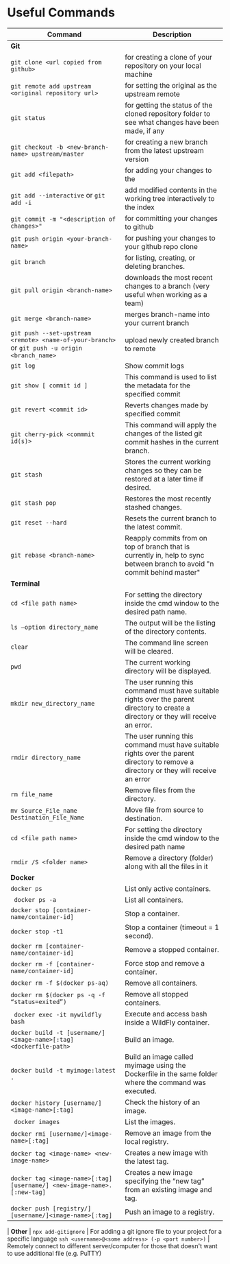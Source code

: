 # Useful Commands

| Command | Description |
| ------- | ----------- |
| **Git** |
`git clone <url copied from github>` | for creating a clone of your repository on your local machine
`git remote add upstream <original repository url>` | for setting the original as the upstream remote
`git status` | for getting the status of the cloned repository folder to see what changes have been made, if any
`git checkout -b <new-branch-name> upstream/master` | for creating a new branch from the latest upstream version
`git add <filepath>` | for adding your changes to the <filepath>
`git add --interactive` or `git add -i` | add modified contents in the working tree interactively to the index
`git commit -m "<description of changes>"` | for committing your changes to github
`git push origin <your-branch-name>` | for pushing your changes to your github repo clone
`git branch` | for listing, creating, or deleting branches.
`git pull origin <branch-name>` | downloads the most recent changes to a branch (very useful when working as a team) 
`git merge <branch-name>` | merges branch-name into your current branch
`git push --set-upstream <remote> <name-of-your-branch>` or `git push -u origin <branch_name>` | upload newly created branch to remote 
`git log` | Show commit logs 
`git show [ commit id ]` | This command is used to list the metadata for the specified commit 
`git revert <commit id>` | Reverts changes made by specified commit 
`git cherry-pick <commmit id(s)>` | This command will apply the changes of the listed git commit hashes in the current branch.
`git stash` | Stores the current working changes so they can be restored at a later time if desired.
`git stash pop` | Restores the most recently stashed changes.
`git reset --hard` | Resets the current branch to the latest commit.
`git rebase <branch-name>` | Reapply commits from <branch-name> on top of branch that is currently in, help to sync between branch to avoid "n commit behind master"
| **Terminal** |
`cd <file path name>` | For setting the directory inside the cmd window to the desired path name.
`ls –option directory_name` | The output will be the listing of the directory contents.
`clear` | The command line screen will be cleared.
`pwd` | The current working directory will be displayed.
`mkdir new_directory_name` | The user running this command must have suitable rights over the parent directory to create a directory or they will receive an error.
`rmdir directory_name`| The user running this command must have suitable rights over the parent directory to remove a directory or they will receive an error
`rm file_name` | Remove files from the directory.
`mv Source_File_name Destination_File_Name` | Move file from source to destination.
`cd <file path name>` | For setting the directory inside the cmd window to the desired path name
`rmdir /S <folder name>` | Remove a directory (folder) along with all the files in it
  | **Docker** |
  ` docker ps ` |  List only active containers.
  ` docker ps -a` |  List all containers.
  ` docker stop [container-name/container-id] ` |  Stop a container.
  ` docker stop -t1 ` | Stop a container (timeout = 1 second).
  ` docker rm [container-name/container-id] ` |  Remove a stopped container.
  `docker rm -f [container-name/container-id] ` | Force stop and remove a container.
  ` docker rm -f $(docker ps-aq) ` |  Remove all containers.
  ` docker rm $(docker ps -q -f “status=exited”) ` | Remove all stopped containers.
  ` docker exec -it mywildfly bash` |  Execute and access bash inside a WildFly container.
  ` docker build -t [username/]<image-name>[:tag] <dockerfile-path> ` | Build an image.
  ` docker build -t myimage:latest . ` | Build an image called myimage using the Dockerfile in the same folder where the command was executed.
  ` docker history [username/]<image-name>[:tag] ` | Check the history of an image.
  ` docker images` | List the images.
  ` docker rmi [username/]<image-name>[:tag] ` | Remove an image from the local registry.
  ` docker tag <image-name> <new-image-name> ` | Creates a new image with the latest tag.
  ` docker tag <image-name>[:tag][username/] <new-image-name>.[:new-tag] ` | Creates a new image specifying the “new tag” from an existing image and tag.
  `docker push [registry/][username/]<image-name>[:tag] ` | Push an image to a registry.
  
  
| **Other** |
`npx add-gitignore` | For adding a git ignore file to your project for a specific language
`ssh <username>@<some address> (-p <port number>)` | Remotely connect to different server/computer for those that doesn't want to use additional file (e.g. PuTTY)
